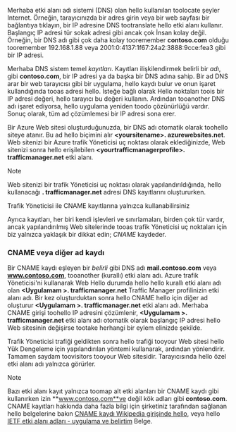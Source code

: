 Merhaba etki alanı adı sistemi (DNS) olan hello kullanılan toolocate şeyler Internet. Örneğin, tarayıcınızda bir adres girin veya bir web sayfası bir bağlantıya tıklayın, bir IP adresine DNS tootranslate hello etki alanı kullanır. Başlangıç IP adresi tür sokak adresi gibi ancak çok İnsan kolay değil. Örneğin, bir DNS adı gibi çok daha kolay tooremember **contoso.com** olduğu tooremember 192.168.1.88 veya 2001:0:4137:1f67:24a2:3888:9cce:fea3 gibi bir IP adresi.

Merhaba DNS sistem temel *kayıtları*. Kayıtları ilişkilendirmek belirli bir *adı*, gibi **contoso.com**, bir IP adresi ya da başka bir DNS adına sahip. Bir ad DNS arar bir web tarayıcısı gibi bir uygulama, hello kaydı bulur ve onun işaret kullandığında tooas adresi hello. İsteğe bağlı olarak Hello noktaları toois bir IP adresi değeri, hello tarayıcı bu değeri kullanın. Ardından tooanother DNS adı işaret ediyorsa, hello uygulama yeniden toodo çözünürlüğü vardır. Sonuç olarak, tüm ad çözümlemesi bir IP adresi sona erer.

Bir Azure Web sitesi oluşturduğunuzda, bir DNS adı otomatik olarak toohello siteye atanır. Bu ad hello biçimini alır  **&lt;yoursitename&gt;. azurewebsites.net**. Web sitenizi bir Azure trafik Yöneticisi uç noktası olarak eklediğinizde, Web sitenizi sonra hello erişilebilen  **&lt;yourtrafficmanagerprofile&gt;. trafficmanager.net** etki alanı.

> [!NOTE]
> Web sitenizi bir trafik Yöneticisi uç noktası olarak yapılandırıldığında, hello kullanacağı **. trafficmanager.net** adresi DNS kayıtlarını oluştururken.
> 
> Trafik Yöneticisi ile CNAME kayıtlarına yalnızca kullanabilirsiniz
> 
> 

Ayrıca kayıtları, her biri kendi işlevleri ve sınırlamaları, birden çok tür vardır, ancak yapılandırılmış Web sitelerinde tooas trafik Yöneticisi uç noktaları için biz yalnızca yaklaşık bir dikkat edin; *CNAME* kaydeder.

### <a name="cname-or-alias-record"></a>CNAME veya diğer ad kaydı
Bir CNAME kaydı eşleyen bir *belirli* gibi DNS adı **mail.contoso.com** veya **www.contoso.com**, tooanother (kurallı) etki alanı adı. Azure trafik Yöneticisi'ni kullanarak Web Hello durumda hello hello kurallı etki alanı adı olan  **&lt;Uygulamam >. trafficmanager.net** Traffic Manager profilinizin etki alanı adı. Bir kez oluşturduktan sonra hello CNAME hello için diğer ad oluşturur  **&lt;Uygulamam >. trafficmanager.net** etki alanı adı. Merhaba CNAME girişi toohello IP adresini çözümlenir,  **&lt;Uygulamam >. trafficmanager.net** etki alanı adı otomatik olarak başlangıç IP adresi hello Web sitesinin değişirse tootake herhangi bir eylem elinizde şekilde.

Trafik Yöneticisi trafiği geldikten sonra hello trafiği tooyour Web sitesi hello Yük Dengeleme için yapılandırılan yöntemi kullanarak, ardından yönlendirir. Tamamen saydam toovisitors tooyour Web sitesidir. Tarayıcısında hello özel etki alanı adı yalnızca görürler.

> [!NOTE]
> Bazı etki alanı kayıt yalnızca toomap alt etki alanları bir CNAME kaydı gibi kullanırken izin **www.contoso.com**ve değil kök adları gibi **contoso.com**. CNAME kayıtları hakkında daha fazla bilgi için şirketiniz tarafından sağlanan hello belgelerine bakın <a href="http://en.wikipedia.org/wiki/CNAME_record">CNAME kaydı Wikipedia girişinde hello</a>, veya hello <a href="http://tools.ietf.org/html/rfc1035">IETF etki alanı adları - uygulama ve belirtim</a> Belge.
> 
> 

